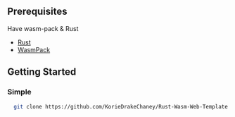 
## Prerequisites
Have wasm-pack & Rust
* [Rust](https://www.rust-lang.org/tools/install)
* [WasmPack](https://rustwasm.github.io/wasm-pack/installer/)


## Getting Started

### Simple

```bash
  git clone https://github.com/KorieDrakeChaney/Rust-Wasm-Web-Template.git
```
